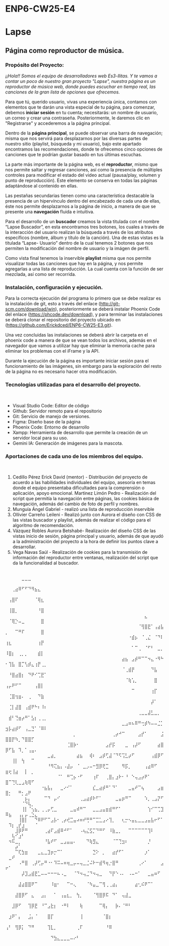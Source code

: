# ENP6-CW25-E4

# Lapse

## Página como reproductor de música.

### Propósito del Proyecto:
*¡¡Hola!! Somos el equipo de desarrolladores web Es3-llitas. Y te vamos a contar un poco de nuestro gran proyecto "Lapse", nuestra página es un reproductor de música web, donde puedes escuchar en tiempo real, las canciones de la gran lista de opciones que ofrecemos.*

Para que tú, querido usuario, vivas una experiencia única, contamos con elementos que te darán una vista especial de tu página, para comenzar, debemos **iniciar sesión** en tu cuenta; necesitarás: un nombre de usuario, un correo y crear una contraseña. Posteriormente, le daremos clic en "Registrarse" y accederemos a la página principal. 

Dentro de la **página principal**, se puede observar una barra de navegación; misma que nos servirá para desplazarnos por las diversas partes de nuestro sitio (playlist, búsqueda y mi usuario), bajo este apartado encontramos las recomendaciones, donde te ofrecemos cinco opciones de canciones que te podrían gustar basado en tus últimas escuchas. 

La parte más importante de la página web, es el **reproductor**, mismo que nos permite saltar y regresar canciones, así como la presencia de múltiples controles para modificar el estado del video actual (pausa/play, volumen y punto de reproducción). Este elemento se conserva en todas las páginas adaptándose al contenido en ellas.

Las pestañas secundarias tienen como una característica destacable la presencia de un hipervínculo dentro del encabezado de cada una de ellas, éste nos permite desplazarnos a la página de inicio, a manera  de que se presente una **navegación** fluida e intuitiva.
 
Para el desarrollo de un **buscador** creamos la vista titulada con el nombre “Lapse Buscador”, en esta encontramos tres botones, los cuales a través de la interacción del usuario realizan la búsqueda a través de los atributos específicos (nombre, álbum y título de la canción). 
Una de estas vistas es la titulada “Lapse- Usuario” dentro de la cual tenemos 2 botones que nos permiten la modificación del nombre de usuario y la imágen de perfil. 

Como vista final tenemos la inservible **playlist** misma que nos permite visualizar todas las canciones que hay en la página, y nos permite agregarlas a una lista de reproducción. La cual cuenta con la función de ser mezclada, así como ser recorrida.

### Instalación, configuración y ejecución.

Para la correcta ejecución del programa lo primero que se debe realizar es la instalación de git, esto a través del enlace (http://git-scm.com/download/win), posteriormente se deberá instalar Phoenix Code del enlace (https://phcode.dev/download), y para terminar las instalaciones se deberá clonar el repositorio del proyecto ubicado en (https://github.com/Erickdced/ENP6-CW25-E3.git).

Una vez concluidas las instalaciones se deberá abrir la carpeta en el phoenix code a manera de que se vean todos los archivos, además en el navegador que vamos a utilizar hay que eliminar la memoria cache para eliminar los problemas con el iFrame y la API.

Durante la ejecución de la página es importante iniciar sesión para el funcionamiento de las imágenes, sin embargo para la exploración del resto de la página no es necesario hacer otra modificación.

### Tecnologías utilizadas para el desarrollo del proyecto.
&nbsp;
* Visual Studio Code:  Editor de código
* Github: Servidor remoto para el repositorio
* Git: Servicio de manejo de versiones. 
* Figma: Diseño base de la página
* Phoenix Code: Entorno de desarrollo   
* Xampp: Herramienta de desarrollo que permite la creación de un servidor local para su uso.
* Gemini IA:  Generación de imágenes para la mascota. 
&nbsp;

### Aportaciones de cada uno de los miembros del equipo.

&nbsp;
1. Cedillo Pérez Erick David (mentor) - Distribución del proyecto de acuerdo a las habilidades individuales del equipo, asesoría en temas donde el equipo presentaba dificultades para la comprensión o aplicación,  apoyo emocional.
Martinez Limón Pedro - Realización del script que permitía la navegación entre páginas, las cookies básica de navegación, además del cambio de foto de perfil y nombres.
2. Munguía Ángel Gabriel - realizó una lista de reproducción inservible
3. Ollivier Carreño Leileni - Realizó junto con Aurora el diseño con CSS de las vistas buscador y playlist, además de realizar el código para el algoritmo de recomendación. 
4. Vázquez Robles Aurora Betshabé- Realización del diseño CSS de las vistas inicio de sesión, página principal y usuario, además de que ayudó a la administración del proyecto a la hora de definir los puntos clave a desarrollar.
5. Vega Navas Saúl - Realización de cookies para la transmisión de información del reproductor entre ventanas, realización del script que da la funcionalidad al buscador.
&nbsp;


⠀⠀⠀⠀⠀⠀⠀⠀⠀⠀⠀⠀⠀⠀⠀⠀⠀⠀⠀⠀⠀⠀⠀⠀⠀⠀⠀⠀⠀⠀⠀⠀⠀⠀⠀⠀⠀⠀⠀⠀⠀⠀⠀⠀⠀⠀⠀⠀⠀⠀⠀⠀⠀⠀⣀⣀⣀⠀⠀⠀⠀⠀
⠀⠀⠀⠀⠀⠀⠀⠀⠀⠀⠀⠀⠀⠀⠀⠀⠀⠀⠀⠀⠀⠀⠀⠀⠀⠀⠀⠀⠀⠀⠀⠀⠀⠀⠀⠀⠀⠀⠀⠀⠀⠀⠀⠀⠀⠀⠀⠀⠀⠀⠀⢀⣴⠿⠋⠋⠙⠻⣦⣄⠀⠀
⠀⠀⠀⠀⠀⠀⠀⠀⠀⠀⠀⠀⠀⠀⠀⠀⠀⠀⠀⠀⠀⠀⠀⠀⠀⠀⠀⠀⠀⠀⠀⠀⠀⠀⠀⠀⠀⠀⠀⠀⠀⠀⠀⠀⠀⠀⠀⠀⠀⠀⢠⣿⠏⠀⠀⠀⠀⠀⠈⢿⣆⠀
⠀⠀⠀⠀⠀⠀⠀⠀⠀⠀⠀⠀⠀⠀⠀⠀⠀⠀⠀⠀⠀⠀⠀⠀⠀⠀⠀⠀⠀⠀⠀⠀⠀⠀⠀⠀⠀⠀⠀⠀⠀⠀⠀⠀⠀⠀⠀⠀⠀⠀⢸⣿⡀⠀⠀⠀⠀⠀⠀⠘⣿⠀
⠀⠀⠀⠀⠀⠀⠀⠀⠀⠀⠀⠀⠀⠀⠀⠀⠀⠀⠀⠀⠀⠀⠀⠀⠀⠀⠀⠀⠀⠀⠀⠀⠀⠀⠀⠀⠀⠀⠀⠀⠀⠀⠀⣄⠀⠀⠀⠀⠀⠀⠈⢿⡑⠤⣀⠀⠀⠀⠀⠀⣿⠀
⠀⠀⠀⠀⠀⠀⠀⠀⠀⠀⠀⠀⠀⠀⠀⠀⠀⠀⠀⠀⠀⠀⠀⠀⠀⠀⠀⠀⠀⠀⠀⠀⠀⠀⠀⠀⠀⠀⠀⠀⠀⠈⢻⣿⣟⠁⢠⣴⣧⡀⠀⠀⠉⠛⠏⠀⠀⠀⠀⠀⣿⠀
⠀⠀⠀⠀⠀⠀⠀⠀⠀⠀⠀⠀⠀⠀⠀⠀⠀⠀⠀⠀⠀⠀⠀⠀⠀⠀⠀⠀⠀⠀⠀⠀⠀⠀⠀⠀⠀⠀⠐⣾⡦⠀⠈⢀⣌⠀⠈⠙⠇⢰⣆⠀⠀⠀⠀⠀⠀⠀⠀⢰⡟⠀
⠀⠀⠀⠀⠀⠀⠀⠀⠀⠀⠀⠀⠀⠀⠀⠀⠀⠀⠀⠀⠀⠀⠀⠀⠀⠀⠀⠀⠀⠀⠀⠀⠀⠀⠀⠀⠀⠀⠀⠁⠉⢀⠀⠈⠋⠃⠀⣀⡀⠸⣿⡆⠀⢀⡀⡀⠀⠀⠀⣾⡇⠀
⠀⠀⠀⠀⠀⠀⠀⠀⠀⠀⠀⠀⠀⠀⠀⠀⠀⠀⠀⠀⠀⠀⠀⠀⠀⠀⠀⠀⠀⠀⠀⠀⠀⠀⠀⠀⣴⣦⠀⣠⡾⠛⠉⠉⠲⣄⠐⠻⠓⠂⢹⣧⠀⣿⡉⢣⡾⣄⢰⡟⢀⡀
⠀⠀⠀⠀⠀⠀⠀⠀⠀⠀⠀⠀⠀⠀⠀⠀⠀⠀⠀⠀⠀⠀⠀⠀⠀⠀⠀⠀⠀⠀⠀⠀⠀⠀⠀⠀⠈⢀⣾⡟⠀⠀⠀⠀⠀⠙⣧⠀⠀⠀⠘⣿⣴⣿⡆⠀⠙⠟⠊⢉⣟⠁
⠀⠀⠀⠀⠀⠀⠀⠀⠀⠀⠀⠀⠀⠀⠀⠀⠀⠀⠀⠀⠀⠀⠀⠀⠀⠀⠀⠀⠀⠀⠀⠀⠀⠀⠀⠀⠀⠈⢷⢡⡀⠀⠀⠀⠀⠀⣿⠀⠀⢠⡤⠟⠋⠉⠀⠀⠀⠀⢠⣿⡇⠀
⠀⠀⠀⠀⠀⠀⠀⠀⠀⠀⠀⠀⠀⠀⠀⠀⠀⠀⠀⠀⠀⠀⠀⠀⠀⠀⠀⠀⠀⠀⠀⠀⠀⠀⠀⠀⠀⠀⠀⠉⠀⠀⠀⠀⠀⢰⡏⠀⠀⠀⢈⣿⢲⣶⠄⠀⢀⠀⠀⠙⣷⠀
⠀⠀⠀⠀⠀⠀⠀⠀⠀⠀⠀⠀⠀⠀⠀⠀⠀⠀⠀⠀⠀⠀⠀⠀⠀⠀⠀⠀⠀⠀⠀⠀⠀⠀⠀⠀⠀⠀⠀⠀⠀⠀⠀⠀⠀⡼⠁⠀⠀⠀⢈⡇⣼⣿⠀⢠⣾⠟⠓⠆⠸⠆
⠀⠀⠀⠀⠀⠀⠀⠀⠀⠀⠀⠀⠀⠀⠀⠀⠀⠀⠀⠀⠀⠀⠀⠀⠀⠀⠀⠀⠀⠀⠀⠀⠀⠀⠀⠀⠀⠀⠀⠀⠀⢀⣀⣀⣼⣃⣀⡀⠀⠀⣾⠃⢙⣶⡴⠛⠁⣣⡆⢀⢀⡀
⠀⠀⠀⠀⠀⠀⠀⠀⠀⠀⠀⠀⠀⠀⠀⠀⠀⠀⠀⠀⠀⠀⠀⠀⠀⠀⠀⠀⠀⠀⠀⠀⠀⠀⠀⠀⣀⣠⠶⠦⠿⠛⢒⡾⠳⠤⠤⣈⡁⣲⡧⣴⡾⠋⠀⢠⣀⣙⠁⠈⠿⠇
⠀⠀⠀⠀⠀⠀⠀⠀⠀⠀⠀⠀⠀⠀⠀⠀⠀⠀⠀⠀⠀⡀⠀⠀⠀⠀⠀⠀⠀⠀⠀⠀⠀⢀⡴⠚⠉⠀⠀⠀⠀⣠⡞⠁⠀⠀⠀⠀⣨⣿⣿⡟⠳⡀⠙⣿⣿⡋⠀⠀⠀⠀
⠀⠀⠀⠀⠀⠀⠀⠀⠀⠀⠀⠀⠀⠀⠀⠀⠀⠀⠀⢈⣿⡷⠂⠀⠀⠀⠀⠀⠀⠀⠀⣠⡞⡯⠀⠀⠀⣀⠀⢠⡼⠋⠀⠀⠀⠀⠀⣴⣿⡿⠋⣧⠀⠹⡀⠁⢠⣤⠄⠀⠀⠀
⠀⠀⠀⠀⠀⠀⠀⠀⠀⠀⠀⠀⠀⣀⣴⡀⠀⠀⠀⠀⠀⠀⣴⣦⠀⠀⢾⠆⠀⣠⡾⢋⣼⠈⠙⠫⢩⣃⡴⠋⠀⠀⠀⠀⠀⢠⣾⡿⠋⠀⠀⢸⡇⠀⢳⠀⠀⠉⠀⠀⠀⠀
⠀⠀⠀⠀⠀⠀⠀⠀⠀⠀⠀⠀⠀⠘⠻⢍⣦⡄⠠⣼⡤⠀⠈⠀⣀⡠⠤⠒⣻⡿⢟⣉⠀⠀⠀⠀⠻⡯⡀⠀⠀⠀⠀⢠⣴⠿⠋⠀⠀⣶⢖⢸⣴⠀⠀⡇⠀⡀⠀⠀⠀⠀
⠀⠀⠀⠀⠀⠀⠀⠀⠀⠀⠀⠀⠀⠀⠀⠀⠈⠁⠀⠛⢉⡦⠐⠋⠀⠀⠀⢰⠏⠀⠀⢀⣿⡄⣰⠗⠂⠘⠀⠑⢤⣠⡴⠟⠁⠀⠀⠀⠀⣿⠉⢙⢇⣀⣠⢷⢿⠋⠀⠀⠀⠀
⠀⠀⠀⠀⠀⠀⠀⠀⠀⠀⠀⠐⣦⣧⡄⠀⠀⣀⠔⠊⠁⠀⠀⠀⠀⠀⠀⣎⣀⣴⡾⠛⠁⠙⠁⠀⠀⠀⣀⣤⠞⠉⢦⠀⠀⠀⠀⣠⣶⣿⡂⠀⠀⠛⡂⣠⠟⠀⠀⠀⠀⠀
⠀⠀⠀⠀⠀⠀⡦⡄⠀⠀⠀⠀⠉⠙⠀⡤⠊⠀⠀⠀⠀⠀⠀⢀⣠⣴⡾⠗⠋⠁⠀⠀⠀⠀⣀⣤⡶⠛⠉⠀⠀⠀⠀⠱⡀⢀⣠⡝⠋⠀⠀⠀⠀⠀⠈⠙⢧⡀⠀⠀⠀⠀
⠀⠀⠀⠀⠀⢸⡇⠈⢢⣦⡀⢀⢀⡤⢋⣀⠀⠀⠀⠀⣀⣤⠾⠛⠉⠀⠀⣀⣀⣠⣤⣶⣾⠛⠋⠁⠀⠀⠀⠀⠀⠀⠀⠀⢱⠊⠉⢉⣹⠿⣦⠀⠀⢠⡄⡤⢀⣑⣄⠀⠀⠀
⠀⠀⠀⠀⢸⣿⡇⠀⠀⠙⠿⠟⠋⠉⣠⡧⠂⢀⡴⢞⣉⣤⠴⠶⠞⢛⠛⠉⣉⣁⣠⠔⢹⡀⠀⠀⢆⡒⠢⣤⣄⣀⣀⣠⣤⣧⠖⠋⠁⠀⠹⡆⢀⡞⣰⠀⠀⠀⠈⠀⠀⠀
⠀⠀⠀⣸⡿⠟⠛⠀⠀⠀⠀⠀⢀⣴⠏⣠⣾⠿⠚⠋⠁⠀⠀⠠⢦⣌⣫⡉⠙⠛⠋⠀⠸⣷⣀⡀⠀⠀⠉⠉⠉⠉⠉⠉⢹⠇⠀⠀⠀⠀⠀⢧⠊⣰⠃⠀⠀⠀⠀⠀⠀⠀
⠀⠲⠯⣀⡀⠀⠀⠀⠀⠀⠀⠀⠘⣧⠞⠋⠀⣀⣠⣤⣤⠄⠀⠀⠀⠙⢷⣻⣄⠀⠀⠀⠀⠈⠉⢙⣲⠆⠀⠀⠀⠀⠀⠀⡘⠀⠀⠀⠀⠀⠀⠀⡴⠁⠀⠀⠀⠀⠀⠀⠀⠀
⠀⠀⠀⠉⢏⣳⣶⠀⠀⠀⣀⣄⣀⣹⡶⡒⠉⠁⠀⠀⠀⠀⠀⠀⠀⠀⠀⣙⠕⠀⡀⠀⠀⣴⡞⠋⠁⠀⠀⠀⠀⠀⠀⡰⠁⠀⠀⠀⠀⠀⣀⠞⠀⠀⠀⠀⠀⠀⠀⠀⠀⠀
⠀⠀⠀⠀⠠⠛⣿⠀⢀⡼⢋⡤⠛⠐⠂⠹⠭⠤⠶⢶⣀⡤⠤⢤⣀⣈⠬⠗⠒⣾⠻⢶⡐⣿⠛⠀⠀⠀⠀⠀⠀⢀⠔⠁⠀⠀⠀⠀⣠⠖⠁⠀⠀⠀⠀⠀⠀⠀⠀⠀⠀⠀
⠀⠀⠀⠀⠀⡼⣹⣠⣾⣟⣁⠤⠤⠒⠒⠒⠦⠠⣀⠀⠀⠈⠙⠲⢤⣈⠙⠲⢤⣀⠀⠀⠙⡟⠑⠠⠄⠀⠠⠤⠒⠁⠀⠀⣀⣤⠶⠋⠀⠀⠀⠀⠀⠀⠀⠀⠀⠀⠀⠀⠀⠀
⠀⠀⠀⠀⣼⣴⣿⣿⠟⠉⠀⠀⠀⠀⠸⣶⠂⠀⠀⠉⠒⢄⠀⠀⠀⠈⠳⣤⣀⠉⢻⢀⢀⣴⡄⠀⠀⠀⠀⠀⣴⢂⠮⠟⠉⠁⠀⠀⠀⠀⠀⠀⠀⠀⠀⠀⠀⠀⠀⠀⠀⠀
⠀⠀⠀⣼⣿⡿⠋⠀⣄⠀⠀⣠⡄⠀⠀⠁⠀⢠⣤⣆⡀⠀⢳⡀⠀⠀⠀⠈⢻⣿⡿⠯⠀⠙⠁⠀⢤⣼⣀⠀⠀⠀⠀⠀⠀⠀⠀⠀⠀⠀⠀⠀⠀⠀⠀⠀⠀⠀⠀⠀⠀⠀
⠀⠀⣸⡿⠋⠀⠀⢹⡿⣟⠀⠘⠉⣠⣗⡆⠀⠐⠛⠇⠀⠀⠀⢷⠀⠀⠀⠀⠀⠉⢿⡄⠀⠀⡷⠄⠈⠛⠃⠀⠀⠀⠀⠀⠀⠀⠀⠀⠀⠀⠀⠀⠀⠀⠀⠀⠀⠀⠀⠀⠀⠀
⠀⣰⠟⠁⡄⠀⠀⣨⡄⠈⠀⠀⠀⣿⡏⠀⠀⠀⠀⠀⠀⠀⠀⢸⠀⠀⠀⠀⠀⠀⠈⣿⡆⠀⠀⠀⠀⠀⠀⠀⠀⠀⠀⠀⠀⠀⠀⠀⠀⠀⠀⠀⠀⠀⠀⠀⠀⠀⠀⠀⠀⠀
⢠⠃⠀⢻⡿⡅⠀⠙⠛⠀⠀⠀⠀⢹⣇⡀⠀⠀⠀⠀⠀⠀⢀⠏⠀⠀⠀⠀⠀⠀⠀⠘⠿⠀⠀⠀⠀⠀⠀⠀⠀⠀⠀⠀⠀⠀⠀⠀⠀⠀⠀⠀⠀⠀⠀⠀⠀⠀⠀⠀⠀⠀
⠀⠀⠀⠀⠀⠀⠀⠀⠀⠀⠀⠀⠀⠀⠙⣳⣄⣀⣀⣀⠤⠔⠃⠀⠀⠀⠀⠀⠀⠀⠀⠀⠀⠀⠀⠀⠀⠀⠀⠀⠀⠀⠀⠀⠀⠀⠀⠀⠀⠀⠀⠀⠀⠀⠀⠀⠀⠀⠀⠀⠀⠀